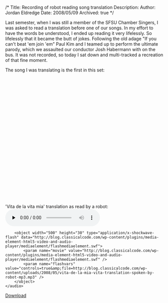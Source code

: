 /*
Title: Recording of robot reading song translation
Description:
Author: Jordan Eldredge
Date: 2008/05/09
Archived: true
*/

Last semester, when I was still a member of the SFSU Chamber Singers, I was asked to read a translation before one of our songs. In my effort to have the words be understood, I ended up reading it very lifelessly. So lifelessly that it became the butt of jokes. Following the old adage "If you can't beat 'em join 'em" Paul Kim and I teamed up to perform the ultimate parody, which we assaulted our conductor Josh Habermann with on the bus. It was not recorded, so today I sat down and multi-tracked a recreation of that fine moment.

The song I was translating is the first in this set:
<object classid="clsid:d27cdb6e-ae6d-11cf-96b8-444553540000" width="500" height="400" codebase="http://download.macromedia.com/pub/shockwave/cabs/flash/swflash.cab#version=6,0,40,0"><param name="wmode" value="transparent" /><param name="src" value="http://www.youtube.com/v/3hFL3QlvN7U&amp;hl=en&amp;rel=0&amp;border=1" /><embed type="application/x-shockwave-flash" width="500" height="400" src="http://www.youtube.com/v/3hFL3QlvN7U&amp;hl=en&amp;rel=0&amp;border=1" wmode="transparent"></embed></object>

'Vita de la vita mia' translation as read by a robot: 
	<audio id="wp_mep_48" src="http://blog.classicalcode.com/wp-content/uploads/2008/05/vita-de-la-mia-vita-translation-spoken-by-robot-mp3.mp3" type="audio/mp3"    controls="controls" preload="none"  >
		
		
		
		
		
		
		
		<object width="500" height="30" type="application/x-shockwave-flash" data="http://blog.classicalcode.com/wp-content/plugins/media-element-html5-video-and-audio-player/mediaelement/flashmediaelement.swf">
			<param name="movie" value="http://blog.classicalcode.com/wp-content/plugins/media-element-html5-video-and-audio-player/mediaelement/flashmediaelement.swf" />
			<param name="flashvars" value="controls=true&amp;file=http://blog.classicalcode.com/wp-content/uploads/2008/05/vita-de-la-mia-vita-translation-spoken-by-robot-mp3.mp3" />			
		</object>		
	</audio>
<script type="text/javascript">
jQuery(document).ready(function($) {
	$('#wp_mep_48').mediaelementplayer({
		m:1
		
		,features: ['playpause','current','progress','duration','volume','tracks','fullscreen']
		,audioWidth:500,audioHeight:30
	});
});
</script>

<a href='http://blog.classicalcode.com/wp-content/uploads/2008/05/vita-de-la-mia-vita-translation-spoken-by-robot-mp3.mp3'>Download</a>
